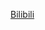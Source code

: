 [Bilibili](https://www.bilibili.com/video/BV1kJ411p7mV?vd_source=c801aa3fac0e6e97b0df71f74a8b25bd&spm_id_from=333.788.videopod.episodes)